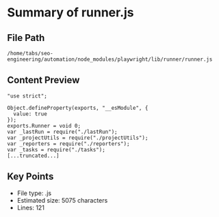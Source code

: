 # Summary of runner.js
  
## File Path
`/home/tabs/seo-engineering/automation/node_modules/playwright/lib/runner/runner.js`

## Content Preview
```
"use strict";

Object.defineProperty(exports, "__esModule", {
  value: true
});
exports.Runner = void 0;
var _lastRun = require("./lastRun");
var _projectUtils = require("./projectUtils");
var _reporters = require("./reporters");
var _tasks = require("./tasks");
[...truncated...]
```

## Key Points
- File type: .js
- Estimated size: 5075 characters
- Lines: 121
